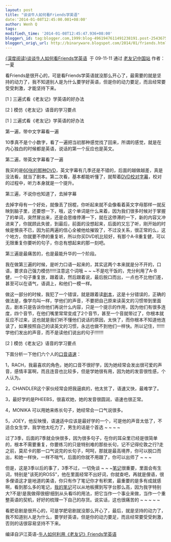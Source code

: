```yaml
--- 
layout: post 
title: "谈谈牛人如何看Friends学英语" 
date:'2014-01-08T12:45:00.001+08:00' 
author: Wenh Q
tags:
modified\_time: '2014-01-08T12:45:47.936+08:00' 
blogger\_id: tag:blogger.com,1999:blog-4961947611491238191.post-2543675145224228826
blogger\_orig\_url: http://binaryware.blogspot.com/2014/01/friends.html
---
```

[{深度阅读}谈谈牛人如何看Friends学英语](http://feedproxy.google.com/~r/6-friends/~3/e5Gtst55kn8/591)  于
09-11-11 通过 [老友记中国站](http://www.6-friends.cn/) 作者：一夏





看Friends是很开心的，可是看Friends学英语就没那么开心了，最需要的就是坚持的动力了，我不知道别人是为什么要学好英语，但是你的动力要足，而且经常要受受刺激，才能坚持下来。


[1
] 三遍式看《老友记》学英语的好办法


[2
] 模仿《老友记》语音的学习要点


[1
] 三遍式看《老友记》学英语的好办法



第一遍，带中文字幕看一遍

10季真不是个小数字，看了一遍把当初那种感觉找了回来，所谓的感觉，就是在内心独白的时候都是英语，说话的第一个反应也是英文。

第二遍，带英文字幕看了一遍

我买的是[60张的那种DVD](http://www.6-friends.cn/resource)，英文字幕有几季还是不错的，后面的越做越差，真是没法看，就当了剧本。第二次看，基本都能听懂了，就帮着[DVD校对字幕](http://www.6-friends.cn/resource)，校对的过程中，听力本身就是一个提升。

第三遍，不说你也知道了，去掉字幕







去掉字母有一个好处，就像丢了拐棍，你听起来就不会像看着英文字母那样一就反映到脑子里，还要想一下，哦，这个单词是什么来着，因为我们很多时候对于掌握了的单词，突然冒出来，还是会思维停滞一下，就在这停滞的一下，新的内容又冲进来了，你就顾此失彼，到最后，前面的没想起来，后面的又忘了听，刚开始的时候是懊丧不已，因为前两遍的信心全被他给摧毁了，不过没关系，很正常的么，这个地方，你就要不停的重复听，所以你买DVD机比较好，有那个A-B重复健，可以无限重复你要听的句子，你总有想起来的那一刻吧。

第三遍是最痛苦的，也是最能升华的一个阶段。

我在做第三遍的时候，是听力口语一起来的，其实这两个本来就是分不开的，口语，要求自己强力模仿!!!!!注意这个词哦
~
~
~不是吃干饭的，充分利用了A-B健，一个句子重复放，跟着读，然后跟着说，最后脱口而出，一点也不比他们差，甚至可以在语气，语调上，和他们一模一样。

做这一部分的时候，我犯了一个错误，就是跟着读[剧本](http://www.6-friends.cn/archives/132)，这是十分错误的，正确的做法是，像学鸟叫一样，学他们的声音，不要把自己原来读英文的习惯带到里面去，剧本只是告诉你他们再说什么内容，只是一个提示的作用，因为他们有很多连度，四个音节，在他们嘴里常常变成了2个音节，甚至一个音就带过了，你根本就反应不过来，这也就是我们听不懂他们说话的原因，太快了，而你根本不知道他连读了，如果按照自己的读英文的习惯，永远也做不到他们一样快。所以记住，!!!!!!学他们发出的声音，而不是读他们说出的句子!!!!!!!


[2
] 模仿《老友记》语音的学习要点



下面分析一下他们六个人的[口音语速](http://www.6-friends.cn/archives/467)：

1，RACH，我最喜欢的角色，她的口音不很好学，因为她经常会发出很可爱的声音，感情丰富啊，而且连音也比较多，但是学她很有用，因为她的发音很性感，个人认为。

2，CHANDLER这个家伙经常会把我逼疯的，他太贫了，语速又快，最难学了。

3，最好学的是PHEEBS，很喜欢她，她的发音很圆润，语速也很正常。

4，MONIKA 可以用她来练长句子，她经常会一口气说很多。

5，JOEY，他反映慢，语速适中应该是最好学的一个，可是他的声音太低了，不适合女生学，我学他太吃力了，男生的话是个首选
~
~
~
~



[](http://a4.yeshj.com/rd/31711/)



过了3季，后面的7季就会快很多，因为很多句子，在你的耳朵里已经是很简单的，根本不需要重复，你要练习的只是特别难的那些长句，记不记得伦敦之行?走之前，莫尼卡的那一口气说完的长句子，呵呵，那就是最高境界，你可以脱口而出，和她一样快，一样不喘气，后面的你就不用跟了，你可以出师了
~
~
~

但是，这是3季以后的事了，3季不过，一切免谈
~
~
~[笔记](http://www.6-friends.cn/archives/132)很重要，里面会有生词，特别是"该死的ROSS"，他在里面经常不出好词，你就查吧，再就是俚语，很多俚语这才是地道的美语，你只有作了笔记你才有积累，最重要的是多有成就感啊，看到那么多的笔记，[我的笔记](http://www.6-friends.cn/archives/category/explains)可以从地板摞到写字台那么高，因为我字特别大?不是!是我做得很细!细到从头看IS的用法，把它当作一个事业来做，当作一个重整英语的契机，好好的梳理一下自己的存货。说实话，这也很痛苦的
~
~
~
~
~

看肥皂剧是很开心的，可是学肥皂剧就没那么开心了，最后，就是坚持的动力了，我不知道别人是为什么，要学好英语，但是你的动力要足，而且经常要受受刺激，否则的话很容易坚持不下来。



编译自沪江英语-[牛人如何利用《老友记》Friends学英语](http://movie.yeshj.com/movie/84374/?page=2)
